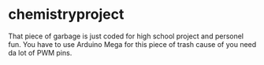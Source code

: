 # chemistryproject

That piece of garbage is just coded for high school project and personel fun. You have to use Arduino Mega for this piece of trash cause of you need da lot of PWM pins.
